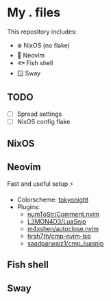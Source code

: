 # My . files
This repository includes:
 - ❄️ NixOS (no flake)
 - 💚 Neovim
 - 🐟 Fish shell
 - 🪟 Sway

## TODO
- [ ] Spread settings
- [ ] NixOS config flake

## NixOS

## Neovim
Fast and useful setup ⚡
 - Colorscheme: [tokyonight](https://github.com/folke/tokyonight.nvim)
 - Plugins:
     - [numToStr/Comment.nvim](https://github.com/numToStr/Comment.nvim)
     - [L3MON4D3/LuaSnip](https://github.com/L3MON4D3/LuaSnip)
     - [m4xshen/autoclose.nvim](https://github.com/m4xshen/autoclose.nvim)
     - [hrsh7th/cmp-nvim-lsp](https://github.com/hrsh7th/cmp-nvim-lsp)
     - [saadparwaiz1/cmp_luasnip](https://github.com/saadparwaiz1/cmp_luasnip)

## Fish shell

## Sway
